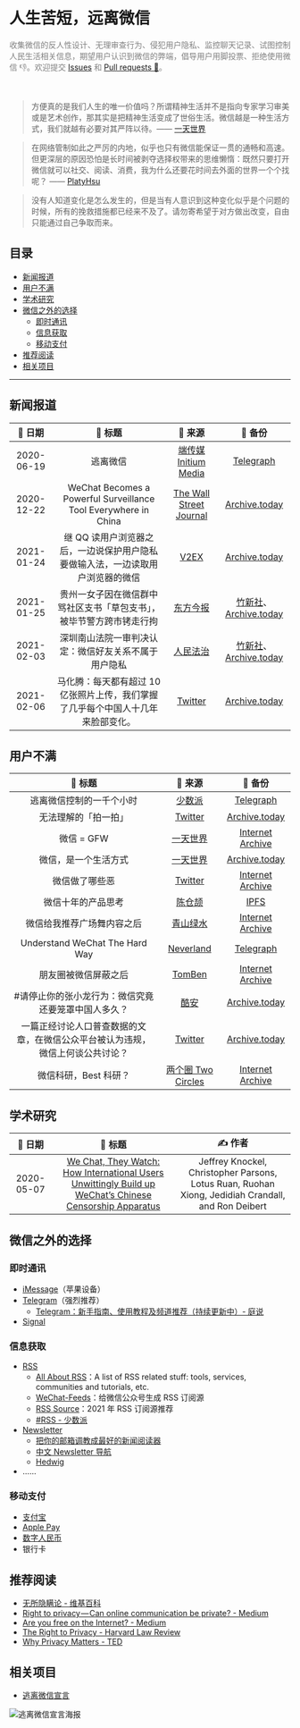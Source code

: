 <h1>人生苦短，远离微信</h1>

<p style="color:gray">收集微信的反人性设计、无理审查行为、侵犯用户隐私、监控聊天记录、试图控制人民生活相关信息，期望用户认识到微信的弊端，倡导用户用脚投票、拒绝使用微信 👎️。欢迎提交 <a href="https://github.com/TomBener/get-rid-of-wechat/issues">Issues</a> 和 <a href="https://github.com/TomBener/get-rid-of-wechat/pulls">Pull requests 🤖️</a>。
</p> <br>

> 方便真的是我们人生的唯一价值吗？所谓精神生活并不是指向专家学习审美或是艺术创作，那其实是把精神生活变成了世俗生活。微信越是一种生活方式，我们就越有必要对其严阵以待。—— [一天世界](https://blog.yitianshijie.net/2020/08/10/wechat-as-lifestyle)

> 在网络管制如此之严厉的内地，似乎也只有微信能保证一贯的通畅和高速。但更深层的原因恐怕是长时间被剥夺选择权带来的思维懒惰：既然只要打开微信就可以社交、阅读、消费，我为什么还要花时间去外面的世界一个个找呢？ —— [PlatyHsu](https://type.cyhsu.xyz/2015/10/understand-wechat-the-hard-way/)

> 没有人知道变化是怎么发生的，但是当有人意识到这种变化似乎是个问题的时候，所有的挽救措施都已经来不及了。请勿寄希望于对方做出改变，自由只能通过自己争取而来。


<h2>目录</h2>

- [新闻报道](#新闻报道)
- [用户不满](#用户不满)
- [学术研究](#学术研究)
- [微信之外的选择](#微信之外的选择)
  - [即时通讯](#即时通讯)
  - [信息获取](#信息获取)
  - [移动支付](#移动支付)
- [推荐阅读](#推荐阅读)
- [相关项目](#相关项目)

---


## 新闻报道

| 📅 日期 | 📖️ 标题 | 🤖️ 来源 | 💾️ 备份 |
| :--------: | :--------: | :--------: | :--------: |
| 2020-06-19 | 逃离微信 | [端传媒 Initium Media](https://theinitium.com/article/20200619-technology-escape-from-wechat) | [Telegraph](https://telegra.ph/逃离微信端传媒-Initium-Media-06-19) |
| 2020-12-22 | WeChat Becomes a Powerful Surveillance Tool Everywhere in China | [The Wall Street Journal](https://www.wsj.com/articles/wechat-becomes-a-powerful-surveillance-tool-everywhere-in-china-11608633003) | [Archive.today](https://archive.ph/jtHVs) |
| 2021-01-24 | 继 QQ 读用户浏览器之后，一边说保护用户隐私要做输入法，一边读取用户浏览器的微信 | [V2EX](https://www.v2ex.com/t/747692) | [Archive.today](https://archive.vn/2jQay) |
| 2021-01-25 | 贵州一女子因在微信群中骂社区支书「草包支书」，被毕节警方跨市铐走行拘 | [东方今报](http://news.jinbw.com.cn/newsdetail/12143047) | [竹新社](https://t.me/tnews365/10935)、[Archive.today](https://archive.vn/wip/YT24p) |
| 2021-02-03 | 深圳南山法院一审判决认定：微信好友关系不属于用户隐私 | [人民法治](https://news.ifeng.com/c/83Yvtvi3iQR) | [竹新社](https://t.me/tnews365/11104)、[Archive.today](https://archive.vn/dX2Gv) |
| 2021-02-06 | 马化腾：每天都有超过 10 亿张照片上传，我们掌握了几乎每个中国人十几年来脸部变化。 | [Twitter](https://twitter.com/ma4103/status/1357915085436448771) | [Archive.today](https://archive.vn/LP28b) |

## 用户不满

| 📖️ 标题 | 🤖️ 来源 | 💾️ 备份 |
| :-----: | :----: | :----: |
| 逃离微信控制的一千个小时 | [少数派](https://sspai.com/post/37557) | [Telegraph](https://telegra.ph/逃离微信控制的一千个小时---少数派-02-04) |
| 无法理解的「拍一拍」 | [Twitter](https://twitter.com/cyanapps/status/1356439428906983427) | [Archive.today](https://archive.today/wip/36mLy) |
| 微信 = GFW | [一天世界](https://blog.yitianshijie.net/2018/02/02/wechat-equals-gfw) | [Internet Archive](https://web.archive.org/web/20201203020925/https://blog.yitianshijie.net/2018/02/02/wechat-equals-gfw) |
| 微信，是一个生活方式 | [一天世界](https://blog.yitianshijie.net/2020/08/10/wechat-as-lifestyle) |[Archive.today](http://archive.vn/eJI0b) |
| 微信做了哪些恶 | [Twitter](https://twitter.com/fak3D0nA1dT3UmP/status/1216446242131046400) | [Internet Archive](https://web.archive.org/web/20210225073106/https://twitter.com/fak3D0nA1dT3UmP/status/1216446242131046400) |
| 微信十年的产品思考 | [陈仓颉](https://imzm.im/my-thoughts-on-wechat-ten-years) | [IPFS](https://ipfs.io/ipfs/QmWx8239FEJYTmEMHNojWybWYbpsQRYs1XgYgB5bLUoQjS) |
| 微信给我推荐广场舞内容之后 | [青山绿水](https://www.huhexian.com/3766.html) | [Internet Archive](https://web.archive.org/web/20210225070506/https://www.huhexian.com/3766.html) |
| Understand WeChat The Hard Way | [Neverland](https://type.cyhsu.xyz/2015/10/understand-wechat-the-hard-way/) | [Telegraph](https://telegra.ph/Understand-WeChat-The-Hard-Way-04-16) |
| 朋友圈被微信屏蔽之后 | [TomBen](https://blog.retompi.com/post/fucking-wechat/) | [Internet Archive](https://web.archive.org/web/20210511115832/https://blog.retompi.com/post/fucking-wechat/) |
| #请停止你的张小龙行为：微信究竟还要笼罩中国人多久？ | [酷安](https://www.coolapk.com/feed/21114760?shareKey=MWUyZDRlMzI4MjkwNjA5ODk0NjQ) | [Archive.today](https://archive.ph/G860P) |
| 一篇正经讨论人口普查数据的文章，在微信公众平台被认为违规，微信上何谈公共讨论？ | [Twitter](https://twitter.com/TomBener/status/1392420093364035585) | [Archive.today](https://archive.ph/yMTe0) |
| 微信科研，Best 科研？ | [两个圈 Two Circles](https://anchor.fm/twocircles24/episodes/Vol-21--Best-etjpsn/a-a52l319) | [Internet Archive](https://web.archive.org/web/20210515125353/https://anchor.fm/twocircles24/episodes/Vol-21--Best-etjpsn/a-a52l319) |


## 学术研究

| 📅 日期 | 💭️ 标题 | ✍️ 作者 |
| :------: | :-----: | :------: |
| 2020-05-07 | [We Chat, They Watch: How International Users Unwittingly Build up WeChat’s Chinese Censorship Apparatus](https://citizenlab.ca/2020/05/we-chat-they-watch/) | Jeffrey Knockel, Christopher Parsons, Lotus Ruan, Ruohan Xiong, Jedidiah Crandall, and Ron Deibert |


## 微信之外的选择

### 即时通讯

- [iMessage](https://support.apple.com/zh-cn/explore/messages)（苹果设备）
- [Telegram](https://telegram.org)（强烈推荐）
  - [Telegram：新手指南、使用教程及频道推荐（持续更新中）- 庭说](https://tingtalk.me/telegram/)
- [Signal](https://signal.org)

### 信息获取

- [RSS](https://en.wikipedia.org/wiki/RSS)
  - [All About RSS](https://github.com/AboutRSS/ALL-about-RSS)：A list of RSS related stuff: tools, services, communities and tutorials, etc.
  - [WeChat-Feeds](https://wechat.privacyhide.com)：给微信公众号生成 RSS 订阅源
  - [RSS Source](https://rss-source.com/)：2021 年 RSS 订阅源推荐
  - [#RSS - 少数派](https://sspai.com/tag/RSS)
- [Newsletter](https://en.wikipedia.org/wiki/Newsletter)
  - [把你的邮箱调教成最好的新闻阅读器](https://newslab2020.github.io/Collection/媒体食谱/%5B新闻实验室%5D%20-%202017-05-10%20把你的邮箱调教成最好的新闻阅读器｜媒体食谱07.html)
  - [中文 Newsletter 导航](https://www.notion.so/Newsletter-68ee46c0a4574f659fb8a873ead438c6)
  - [Hedwig](https://hedwig.pub)
- ……

### 移动支付

- [支付宝](https://www.alipay.com)
- [Apple Pay](https://www.apple.com.cn/apple-pay/)
- [数字人民币](https://zh.wikipedia.org/zh-cn/数字人民币)
- 银行卡


## 推荐阅读

- [无所隐瞒论 - 维基百科](https://zh.wikipedia.org/wiki/无所隐瞒论)
- [Right to privacy — Can online communication be private? - Medium](https://mohammad-shavez.medium.com/right-to-privacy-can-online-communication-be-private-d825f659a60c)
- [Are you free on the Internet? - Medium](https://mohammad-shavez.medium.com/are-you-free-on-the-internet-8fa7ea71a2bb)
- [The Right to Privacy - Harvard Law Review](https://louisville.edu/law/library/special-collections/the-louis-d.-brandeis-collection/the-right-to-privacy)
- [Why Privacy Matters - TED](https://youtu.be/pcSlowAhvUk)

## 相关项目

- [逃离微信宣言](https://github.com/FreeFromGFW/FreeFromWechat)

![逃离微信宣言海报](https://cdn.jsdelivr.net/gh/FreeFromGFW/FreeFromWechat/海报.jpeg)
